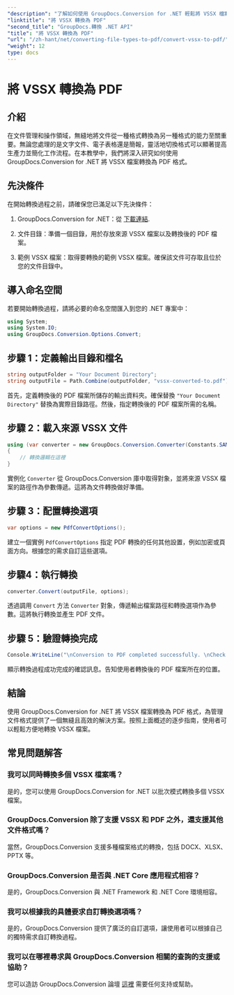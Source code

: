 ```yaml
---
"description": "了解如何使用 GroupDocs.Conversion for .NET 輕鬆將 VSSX 檔案轉換為 PDF 格式。簡化您的文件管理工作流程。"
"linktitle": "將 VSSX 轉換為 PDF"
"second_title": "GroupDocs.轉換 .NET API"
"title": "將 VSSX 轉換為 PDF"
"url": "/zh-hant/net/converting-file-types-to-pdf/convert-vssx-to-pdf/"
"weight": 12
type: docs
---
```

# 將 VSSX 轉換為 PDF

## 介紹
在文件管理和操作領域，無縫地將文件從一種格式轉換為另一種格式的能力至關重要。無論您處理的是文字文件、電子表格還是簡報，靈活地切換格式可以顯著提高生產力並簡化工作流程。在本教學中，我們將深入研究如何使用 GroupDocs.Conversion for .NET 將 VSSX 檔案轉換為 PDF 格式。
## 先決條件
在開始轉換過程之前，請確保您已滿足以下先決條件：
1. GroupDocs.Conversion for .NET：從 [下載連結](https://releases。groupdocs.com/conversion/net/).
   
2. 文件目錄：準備一個目錄，用於存放來源 VSSX 檔案以及轉換後的 PDF 檔案。
3. 範例 VSSX 檔案：取得要轉換的範例 VSSX 檔案。確保該文件可存取且位於您的文件目錄中。

## 導入命名空間
若要開始轉換過程，請將必要的命名空間匯入到您的 .NET 專案中：
```csharp
using System;
using System.IO;
using GroupDocs.Conversion.Options.Convert;
```

## 步驟 1：定義輸出目錄和檔名
```csharp
string outputFolder = "Your Document Directory";
string outputFile = Path.Combine(outputFolder, "vssx-converted-to.pdf");
```
首先，定義轉換後的 PDF 檔案所儲存的輸出資料夾。確保替換 `"Your Document Directory"` 替換為實際目錄路徑。然後，指定轉換後的 PDF 檔案所需的名稱。
## 步驟 2：載入來源 VSSX 文件
```csharp
using (var converter = new GroupDocs.Conversion.Converter(Constants.SAMPLE_VSSX))
{
    // 轉換邏輯在這裡
}
```
實例化 `Converter` 從 GroupDocs.Conversion 庫中取得對象，並將來源 VSSX 檔案的路徑作為參數傳遞。這將為文件轉換做好準備。
## 步驟 3：配置轉換選項
```csharp
var options = new PdfConvertOptions();
```
建立一個實例 `PdfConvertOptions` 指定 PDF 轉換的任何其他設置，例如加密或頁面方向。根據您的需求自訂這些選項。
## 步驟4：執行轉換
```csharp
converter.Convert(outputFile, options);
```
透過調用 `Convert` 方法 `Converter` 對象，傳遞輸出檔案路徑和轉換選項作為參數。這將執行轉換並產生 PDF 文件。
## 步驟 5：驗證轉換完成
```csharp
Console.WriteLine("\nConversion to PDF completed successfully. \nCheck output in {0}", outputFolder);
```
顯示轉換過程成功完成的確認訊息。告知使用者轉換後的 PDF 檔案所在的位置。

## 結論
使用 GroupDocs.Conversion for .NET 將 VSSX 檔案轉換為 PDF 格式，為管理文件格式提供了一個無縫且高效的解決方案。按照上面概述的逐步指南，使用者可以輕鬆方便地轉換 VSSX 檔案。
## 常見問題解答
### 我可以同時轉換多個 VSSX 檔案嗎？
是的，您可以使用 GroupDocs.Conversion for .NET 以批次模式轉換多個 VSSX 檔案。
### GroupDocs.Conversion 除了支援 VSSX 和 PDF 之外，還支援其他文件格式嗎？
當然，GroupDocs.Conversion 支援多種檔案格式的轉換，包括 DOCX、XLSX、PPTX 等。
### GroupDocs.Conversion 是否與 .NET Core 應用程式相容？
是的，GroupDocs.Conversion 與 .NET Framework 和 .NET Core 環境相容。
### 我可以根據我的具體要求自訂轉換選項嗎？
是的，GroupDocs.Conversion 提供了廣泛的自訂選項，讓使用者可以根據自己的獨特需求自訂轉換過程。
### 我可以在哪裡尋求與 GroupDocs.Conversion 相關的查詢的支援或協助？
您可以造訪 GroupDocs.Conversion 論壇 [這裡](https://forum.groupdocs.com/c/conversion/11) 需要任何支持或幫助。